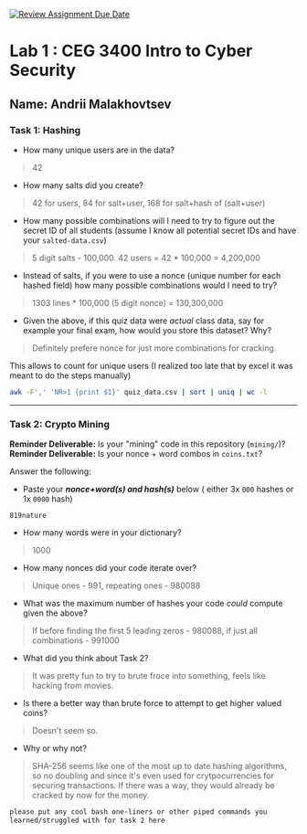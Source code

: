 [![Review Assignment Due Date](https://classroom.github.com/assets/deadline-readme-button-22041afd0340ce965d47ae6ef1cefeee28c7c493a6346c4f15d667ab976d596c.svg)](https://classroom.github.com/a/SPs4PNWX)
# Lab 1 : CEG 3400 Intro to Cyber Security

## Name: Andrii Malakhovtsev

### Task 1: Hashing

* How many unique users are in the data?
> 42
* How many salts did you create?
> 42 for users, 84 for salt+user, 168 for salt+hash of (salt+user)
* How many possible combinations will I need to try to figure out the secret ID
  of all students (assume I know all potential secret IDs and have your 
  `salted-data.csv`)
> 5 digit salts - 100,000. 42 users = 42 * 100,000 = 4,200,000
* Instead of salts, if you were to use a nonce (unique number for each hashed
  field) how many possible combinations would I need to try?
> 1303 lines * 100,000 (5 digit nonce) = 130,300,000
* Given the above, if this quiz data were *actual* class data, say for example
  your final exam, how would you store this dataset?  Why?
> Definitely prefere nonce for just more combinations for cracking.

This allows to count for unique users (I realized too late that by excel it was meant to do the steps manually)
```bash
awk -F',' 'NR>1 {print $1}' quiz_data.csv | sort | uniq | wc -l
```

---

### Task 2: Crypto Mining

**Reminder Deliverable:** Is your "mining" code in this repository (`mining/`)?
**Reminder Deliverable:** Is your nonce + word combos in `coins.txt`?

Answer the following:

* Paste your ***nonce+word(s) and hash(s)*** below ( either 3x `000` hashes or 1x `0000`
hash)

```
819nature
```

* How many words were in your dictionary?
> 1000
* How many nonces did your code iterate over?
> Unique ones - 991, repeating ones - 980088
* What was the maximum number of hashes your code *could* compute given the above?
> If before finding the first 5 leading zeros - 980088, if just all combinations - 991000
* What did you think about Task 2?
> It was pretty fun to try to brute froce into something, feels like hacking from movies.
* Is there a better way than brute force to attempt to get higher valued coins?
> Doesn't seem so.
* Why or why not?
> SHA-256 seems like one of the most up to date hashing algorithms, so no doubling and since it's even used for crytpocurrencies for securing transactions. If there was a way, they would already be cracked by now for the money.


```bash
please put any cool bash one-liners or other piped commands you
learned/struggled with for task 2 here
```

